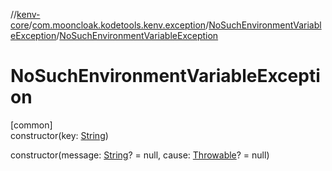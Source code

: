 //[kenv-core](../../../index.md)/[com.mooncloak.kodetools.kenv.exception](../index.md)/[NoSuchEnvironmentVariableException](index.md)/[NoSuchEnvironmentVariableException](-no-such-environment-variable-exception.md)

# NoSuchEnvironmentVariableException

[common]\
constructor(key: [String](https://kotlinlang.org/api/latest/jvm/stdlib/kotlin/-string/index.html))

constructor(message: [String](https://kotlinlang.org/api/latest/jvm/stdlib/kotlin/-string/index.html)? = null, cause: [Throwable](https://kotlinlang.org/api/latest/jvm/stdlib/kotlin/-throwable/index.html)? = null)
